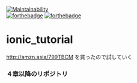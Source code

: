 [![Maintainability](https://api.codeclimate.com/v1/badges/7be7ff65b775fc1b77d1/maintainability)](https://codeclimate.com/github/MozyOk/ionic_tutorial/maintainability)  
[![forthebadge](http://forthebadge.com/images/badges/winter-is-coming.svg)](http://forthebadge.com)
[![forthebadge](https://forthebadge.com/images/badges/validated-html5.svg)](https://forthebadge.com)

# ionic_tutorial
http://amzn.asia/799TBCM を買ったので試していく
### ４章以降のリポジトリ
